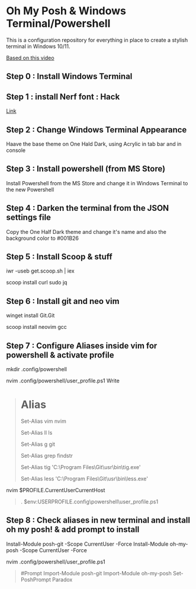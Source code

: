 # Oh My Posh & Windows Terminal/Powershell

This is a configuration repository for everything in place to create a stylish terminal in Windows 10/11.

[Based on this video](https://www.youtube.com/watch?v=5-aK2_WwrmM&t=1037s)


## Step 0 : Install Windows Terminal

## Step 1 : install Nerf font : Hack
[Link](https://github.com/ryanoasis/nerd-fonts/releases/tag/v2.1.0)

## Step 2 : Change Windows Terminal Appearance
Haave the base theme on One Hald Dark, using Acrylic in tab bar and in console

## Step 3 : Install powershell (from MS Store)

Install Powershell from the MS Store and change it in Windows Terminal to the new Powershell

## Step 4 : Darken the terminal from the JSON settings file

Copy the One Half Dark theme and change it's name and also the background color to #001B26

## Step 5 : Install Scoop & stuff

iwr -useb get.scoop.sh | iex

scoop install curl sudo jq

## Step 6 : Install git and neo vim

winget install Git.Git

scoop install neovim gcc

## Step 7 : Configure Aliases inside vim for powershell & activate profile

mkdir .config/powershell

nvim .config/powershell/user_profile.ps1
Write
> # Alias
> 
> Set-Alias vim nvim
> 
> Set-Alias ll ls
> 
> Set-Alias g git
> 
> Set-Alias grep findstr
> 
> Set-Alias tig 'C:\Program Files\Git\usr\bin\tig.exe'
> 
> Set-Alias less 'C:\Program Files\Git\usr\bin\less.exe'


nvim $PROFILE.CurrentUserCurrentHost
> . $env:USERPROFILE\.config\powershell\user_profile.ps1

## Step 8 : Check aliases in new terminal and install oh my posh! & add prompt to install

Install-Module posh-git -Scope CurrentUser -Force
Install-Module oh-my-posh -Scope CurrentUser -Force

nvim .config/powershell/user_profile.ps1

> #Prompt
> Import-Module posh-git
> Import-Module oh-my-posh
> Set-PoshPrompt Paradox

